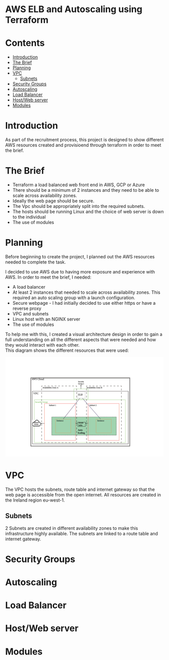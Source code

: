 # AWS ELB and Autoscaling using Terraform 
# Contents
* [Introduction](#Introduction)
* [The Brief](#The-Brief)
* [Planning](#Planning)
* [VPC](#VPC)
    * [Subnets](#Subnets)
* [Security Groups](#Security-Groups)
* [Autoscaling](#Autoscaling)
* [Load Balancer](#Load-Balancer)
* [Host/Web server](#Host/Web-Server)
* [Modules](#Modules)


# Introduction
As part of the recruitment process, this project is designed to show different AWS resources created and provisioend through terraform in order to  meet the brief. 

# The Brief
* Terraform a load balanced web front end in AWS, GCP or Azure
* There should be a minimum of 2 instances and they need to be able to scale across availability zones.
* Ideally the web page should be secure.
* The Vpc should be appropriately split into the required subnets.
* The hosts should be running Linux and the choice of web server is down to the individual
* The use of modules

# Planning
Before beginning to create the project, I planned out the AWS resources needed to complete the task. 

I decided to use AWS due to having more exposure and experience with AWS. In order to meet the brief, I needed:
* A load balancer
* At least 2 instances that needed to scale across availability zones. This required an auto scaling group with a launch configuration.
* Secure webpage - I had initially decided to use either https or have a reverse proxy
* VPC and subnets
* Linux host with an NGINX server
* The use of modules

To help me with this, I created a visual architecture design in order to gain a full understanding on all the different aspects that were needed and how they would interact with each other.  
This diagram shows the different resources that were used:

![image](https://raw.githubusercontent.com/misbahmehmood/aws_terraform_task/images/architecture.png)

# VPC
The VPC hosts the subnets, route table and internet gateway so that the web page is accessible from the open internet. All resources are created in the Ireland region eu-west-1. 

## Subnets
2 Subnets are created in different availability zones to make this infrastructure highly available. The subnets are linked to a route table and internet gateway. 
# Security Groups

# Autoscaling
# Load Balancer
# Host/Web server
# Modules